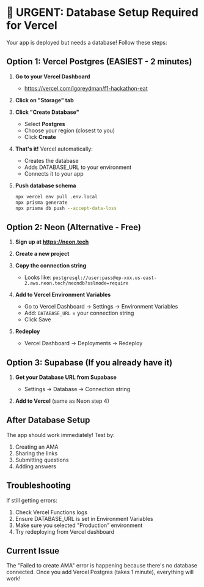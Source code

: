 # 🔧 URGENT: Database Setup Required for Vercel

Your app is deployed but needs a database! Follow these steps:

## Option 1: Vercel Postgres (EASIEST - 2 minutes)

1. **Go to your Vercel Dashboard**
   - https://vercel.com/igoreydman/f1-hackathon-eat

2. **Click on "Storage" tab**

3. **Click "Create Database"**
   - Select **Postgres**
   - Choose your region (closest to you)
   - Click **Create**

4. **That's it!** Vercel automatically:
   - Creates the database
   - Adds DATABASE_URL to your environment
   - Connects it to your app

5. **Push database schema**
   ```bash
   npx vercel env pull .env.local
   npx prisma generate
   npx prisma db push --accept-data-loss
   ```

## Option 2: Neon (Alternative - Free)

1. **Sign up at https://neon.tech**

2. **Create a new project**

3. **Copy the connection string**
   - Looks like: `postgresql://user:pass@ep-xxx.us-east-2.aws.neon.tech/neondb?sslmode=require`

4. **Add to Vercel Environment Variables**
   - Go to Vercel Dashboard → Settings → Environment Variables
   - Add: `DATABASE_URL` = your connection string
   - Click Save

5. **Redeploy**
   - Vercel Dashboard → Deployments → Redeploy

## Option 3: Supabase (If you already have it)

1. **Get your Database URL from Supabase**
   - Settings → Database → Connection string

2. **Add to Vercel** (same as Neon step 4)

## After Database Setup

The app should work immediately! Test by:
1. Creating an AMA
2. Sharing the links
3. Submitting questions
4. Adding answers

## Troubleshooting

If still getting errors:
1. Check Vercel Functions logs
2. Ensure DATABASE_URL is set in Environment Variables
3. Make sure you selected "Production" environment
4. Try redeploying from Vercel dashboard

## Current Issue
The "Failed to create AMA" error is happening because there's no database connected. Once you add Vercel Postgres (takes 1 minute), everything will work!
